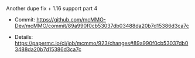 Another dupe fix + 1.16 support part 4

* Commit: https://github.com/mcMMO-Dev/mcMMO/commit/89a990f0cb53037db03488da20b7d15386d3ca7c

* Details: https://papermc.io/ci/job/mcmmo/923/changes#89a990f0cb53037db03488da20b7d15386d3ca7c